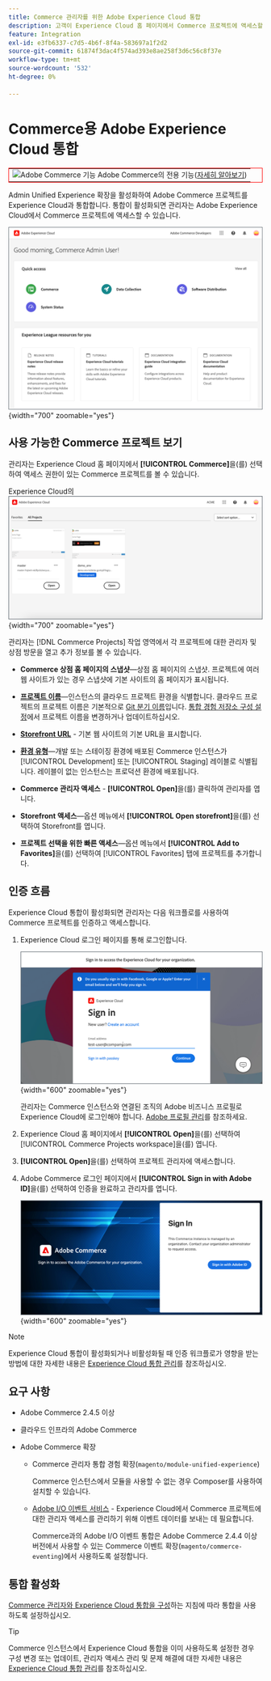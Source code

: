 ```yaml
---
title: Commerce 관리자를 위한 Adobe Experience Cloud 통합
description: 고객이 Experience Cloud 홈 페이지에서 Commerce 프로젝트에 액세스할 수 있도록 Commerce을 Experience Cloud과 통합하는 관리자 통합 경험 확장에 대해 알아봅니다.
feature: Integration
exl-id: e3fb6337-c7d5-4b6f-8f4a-583697a1f2d2
source-git-commit: 61874f3dac4f574ad393e8ae258f3d6c56c8f37e
workflow-type: tm+mt
source-wordcount: '532'
ht-degree: 0%

---
```


# Commerce용 Adobe Experience Cloud 통합

<table style="border:1px solid red">
<tr><td><img alt="Adobe Commerce 기능" src="../assets/adobe-logo.svg" width="20" height="20" /> Adobe Commerce의 전용 기능(<a href="https://experienceleague.adobe.com/docs/commerce-admin/user-guides/home.html#product-editions">자세히 알아보기</a>)</td></tr>
</table>

Admin Unified Experience 확장을 활성화하여 Adobe Commerce 프로젝트를 Experience Cloud과 통합합니다. 통합이 활성화되면 관리자는 Adobe Experience Cloud에서 Commerce 프로젝트에 액세스할 수 있습니다.

![Experience Cloud 홈페이지에서 Commerce에 액세스](./assets/admin-uex-home-page.png){width="700" zoomable="yes"}

## 사용 가능한 Commerce 프로젝트 보기

관리자는 Experience Cloud 홈 페이지에서 **[!UICONTROL Commerce]**&#x200B;을(를) 선택하여 액세스 권한이 있는 Commerce 프로젝트를 볼 수 있습니다.

Experience Cloud의 ![Commerce 프로젝트 작업 영역](./assets/admin-uex-commerce-projects-home.png){width="700" zoomable="yes"}

관리자는 [!DNL Commerce Projects] 작업 영역에서 각 프로젝트에 대한 관리자 및 상점 방문을 열고 추가 정보를 볼 수 있습니다.

- **Commerce 상점 홈 페이지의 스냅샷**—상점 홈 페이지의 스냅샷. 프로젝트에 여러 웹 사이트가 있는 경우 스냅샷에 기본 사이트의 홈 페이지가 표시됩니다.

- **[프로젝트 이름](https://experienceleague.adobe.com/docs/commerce-cloud-service/user-guide/architecture/pro-develop-deploy-workflow.html)**—인스턴스의 클라우드 프로젝트 환경을 식별합니다. 클라우드 프로젝트의 프로젝트 이름은 기본적으로 [Git 분기 이름](https://experienceleague.adobe.com/docs/commerce-cloud-service/user-guide/project/console-branches.html)입니다. [통합 경험 저장소 구성 설정](admin-unified-experience-integration-manage.md#manage-the-integration-from-the-admin)에서 프로젝트 이름을 변경하거나 업데이트하십시오.

- **[Storefront URL](../stores-purchase/store-urls.md)** - 기본 웹 사이트의 기본 URL을 표시합니다.

- **[환경 유형](https://experienceleague.adobe.com/docs/commerce-cloud-service/user-guide/architecture/pro-develop-deploy-workflow.html)**—개발 또는 스테이징 환경에 배포된 Commerce 인스턴스가 [!UICONTROL Development] 또는 [!UICONTROL Staging] 레이블로 식별됩니다. 레이블이 없는 인스턴스는 프로덕션 환경에 배포됩니다.

- **Commerce 관리자 액세스** - **[!UICONTROL Open]**&#x200B;을(를) 클릭하여 관리자를 엽니다.

- **Storefront 액세스**—옵션 메뉴에서 **[!UICONTROL Open storefront]**&#x200B;을(를) 선택하여 Storefront를 엽니다.

- **프로젝트 선택을 위한 빠른 액세스**—옵션 메뉴에서 **[!UICONTROL Add to Favorites]**&#x200B;을(를) 선택하여 [!UICONTROL Favorites] 탭에 프로젝트를 추가합니다.

## 인증 흐름

Experience Cloud 통합이 활성화되면 관리자는 다음 워크플로를 사용하여 Commerce 프로젝트를 인증하고 액세스합니다.

1. Experience Cloud 로그인 페이지를 통해 로그인합니다.

   ![Experience Cloud 로그인 페이지](./assets/admin-uex-experience-cloud-login.png){width="600" zoomable="yes"}

   관리자는 Commerce 인스턴스와 연결된 조직의 Adobe 비즈니스 프로필로 Experience Cloud에 로그인해야 합니다. [Adobe 프로필 관리](https://helpx.adobe.com/enterprise/using/manage-adobe-profiles.html)를 참조하세요.

1. Experience Cloud 홈 페이지에서 **[!UICONTROL Open]**&#x200B;을(를) 선택하여 [!UICONTROL Commerce Projects workspace]을(를) 엽니다.

1. **[!UICONTROL Open]**&#x200B;을(를) 선택하여 프로젝트 관리자에 액세스합니다.

1. Adobe Commerce 로그인 페이지에서 **[!UICONTROL Sign in with Adobe ID]**&#x200B;을(를) 선택하여 인증을 완료하고 관리자를 엽니다.

   ![Adobe Commerce 로그인 페이지](./assets/admin-adobeid-login.png){width="600" zoomable="yes"}

>[!NOTE]
>
>Experience Cloud 통합이 활성화되거나 비활성화될 때 인증 워크플로가 영향을 받는 방법에 대한 자세한 내용은 [Experience Cloud 통합 관리](admin-unified-experience-integration-manage.md)를 참조하십시오.

## 요구 사항

- Adobe Commerce 2.4.5 이상
- 클라우드 인프라의 Adobe Commerce
- Adobe Commerce 확장

   - Commerce 관리자 통합 경험 확장(`magento/module-unified-experience`)

     Commerce 인스턴스에서 모듈을 사용할 수 없는 경우 Composer를 사용하여 설치할 수 있습니다.

   - [Adobe I/O 이벤트 서비스](https://developer.adobe.com/commerce/extensibility/events/) - Experience Cloud에서 Commerce 프로젝트에 대한 관리자 액세스를 관리하기 위해 이벤트 데이터를 보내는 데 필요합니다.

     Commerce과의 Adobe I/O 이벤트 통합은 Adobe Commerce 2.4.4 이상 버전에서 사용할 수 있는 Commerce 이벤트 확장(`magento/commerce-eventing`)에서 사용하도록 설정합니다.

## 통합 활성화

[Commerce 관리자와 Experience Cloud 통합을 구성](admin-unified-experience-integration-configure.md)하는 지침에 따라 통합을 사용하도록 설정하십시오.

>[!TIP]
>
>Commerce 인스턴스에서 Experience Cloud 통합을 이미 사용하도록 설정한 경우 구성 변경 또는 업데이트, 관리자 액세스 관리 및 문제 해결에 대한 자세한 내용은 [Experience Cloud 통합 관리](admin-unified-experience-integration-manage.md)를 참조하십시오.
